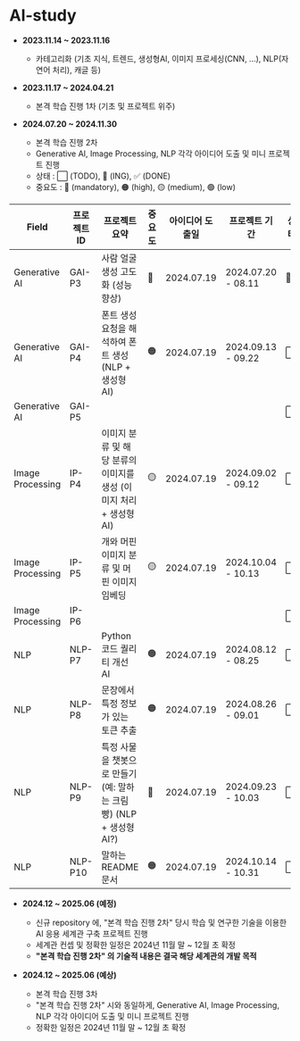 # AI-study

* **2023.11.14 ~ 2023.11.16**
  * 카테고리화 (기초 지식, 트렌드, 생성형AI, 이미지 프로세싱(CNN, ...), NLP(자연어 처리), 캐글 등)

* **2023.11.17 ~ 2024.04.21**
  * 본격 학습 진행 1차 (기초 및 프로젝트 위주)
 
* **2024.07.20 ~ 2024.11.30**
  * 본격 학습 진행 2차
  * Generative AI, Image Processing, NLP 각각 아이디어 도출 및 미니 프로젝트 진행
  * 상태 : ⬜ (TODO), 💨 (ING), ✅ (DONE)
  * 중요도 : 🔴 (mandatory), 🟠 (high), 🟡 (medium), 🟢 (low)

|Field|프로젝트 ID|프로젝트 요약|중요도|아이디어 도출일|프로젝트 기간|상태|
|---|---|---|---|---|---|---|
|Generative AI|GAI-P3|사람 얼굴 생성 고도화 (성능 향상)|🔴|2024.07.19|2024.07.20 - 08.11|💨|
|Generative AI|GAI-P4|폰트 생성 요청을 해석하여 폰트 생성 (NLP + 생성형 AI)|🟠|2024.07.19|2024.09.13 - 09.22|⬜|
|Generative AI|GAI-P5|||||⬜|
|Image Processing|IP-P4|이미지 분류 및 해당 분류의 이미지를 생성 (이미지 처리 + 생성형 AI)|🟡|2024.07.19|2024.09.02 - 09.12|⬜|
|Image Processing|IP-P5|개와 머핀 이미지 분류 및 머핀 이미지 임베딩|🟡|2024.07.19|2024.10.04 - 10.13|⬜|
|Image Processing|IP-P6|||||⬜|
|NLP|NLP-P7|Python 코드 퀄리티 개선 AI|🟠|2024.07.19|2024.08.12 - 08.25|⬜|
|NLP|NLP-P8|문장에서 특정 정보가 있는 토큰 추출|🟠|2024.07.19|2024.08.26 - 09.01|⬜|
|NLP|NLP-P9|특정 사물을 챗봇으로 만들기 (예: 말하는 크림빵) (NLP + 생성형 AI?)|🔴|2024.07.19|2024.09.23 - 10.03|⬜|
|NLP|NLP-P10|말하는 README 문서|🟠|2024.07.19|2024.10.14 - 10.31|⬜|

* **2024.12 ~ 2025.06 (예정)**
  * 신규 repository 에, "본격 학습 진행 2차" 당시 학습 및 연구한 기술을 이용한 AI 응용 세계관 구축 프로젝트 진행
  * 세계관 컨셉 및 정확한 일정은 2024년 11월 말 ~ 12월 초 확정
  * **"본격 학습 진행 2차" 의 기술적 내용은 결국 해당 세계관의 개발 목적**

* **2024.12 ~ 2025.06 (예상)**
  * 본격 학습 진행 3차
  * "본격 학습 진행 2차" 시와 동일하게, Generative AI, Image Processing, NLP 각각 아이디어 도출 및 미니 프로젝트 진행
  * 정확한 일정은 2024년 11월 말 ~ 12월 초 확정
